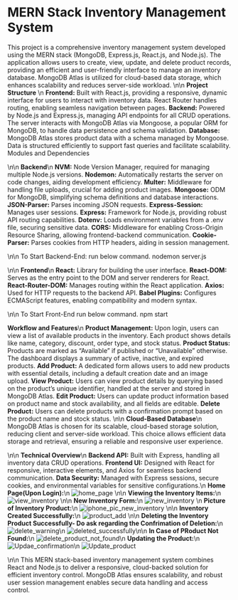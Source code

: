 # MERN Stack Inventory Management System

This project is a comprehensive inventory management system developed using the MERN stack (MongoDB, Express.js, React.js, and Node.js). The application allows users to create, view, update, and delete product records, providing an efficient and user-friendly interface to manage an inventory database. MongoDB Atlas is utilized for cloud-based data storage, which enhances scalability and reduces server-side workload.
\n\n
**Project Structure** \n
**Frontend:** Built with React.js, providing a responsive, dynamic interface for users to interact with inventory data. React Router handles routing, enabling seamless navigation between pages.
**Backend:** Powered by Node.js and Express.js, managing API endpoints for all CRUD operations. The server interacts with MongoDB Atlas via Mongoose, a popular ORM for MongoDB, to handle data persistence and schema validation.
**Database:** MongoDB Atlas stores product data with a schema managed by Mongoose. Data is structured efficiently to support fast queries and facilitate scalability.
Modules and Dependencies

\n\n
**Backend**\n
**NVM:** Node Version Manager, required for managing multiple Node.js versions.
**Nodemon:** Automatically restarts the server on code changes, aiding development efficiency.
**Multer:** Middleware for handling file uploads, crucial for adding product images.
**Mongoose:** ODM for MongoDB, simplifying schema definitions and database interactions.
**JSON-Parser:** Parses incoming JSON requests.
**Express-Session:** Manages user sessions.
**Express:** Framework for Node.js, providing robust API routing capabilities.
**Dotenv:** Loads environment variables from a .env file, securing sensitive data.
**CORS:** Middleware for enabling Cross-Origin Resource Sharing, allowing frontend-backend communication.
**Cookie-Parser:** Parses cookies from HTTP headers, aiding in session management.


\n\n
To Start Backend-End: run below command.
	nodemon server.js

\n\n
**Frontend**\n
**React:** Library for building the user interface.
**React-DOM:** Serves as the entry point to the DOM and server renderers for React.
**React-Router-DOM:** Manages routing within the React application.
**Axios:** Used for HTTP requests to the backend API.
**Babel Plugins:** Configures ECMAScript features, enabling compatibility and modern syntax.

\n\n
To Start Front-End run below command.
	npm start


**Workflow and Features**\n
**Product Management:** Upon login, users can view a list of available products in the inventory. Each product shows details like name, category, discount, order type, and stock status.
**Product Status:** Products are marked as “Available” if published or “Unavailable” otherwise. The dashboard displays a summary of active, inactive, and expired products.
**Add Product:** A dedicated form allows users to add new products with essential details, including a default creation date and an image upload.
**View Product:** Users can view product details by querying based on the product’s unique identifier, handled at the server and stored in MongoDB Atlas.
**Edit Product:** Users can update product information based on product name and stock availability, and all fields are editable.
**Delete Product:** Users can delete products with a confirmation prompt based on the product name and stock status.
\n\n
**Cloud-Based Database**\n
MongoDB Atlas is chosen for its scalable, cloud-based storage solution, reducing client and server-side workload. This choice allows efficient data storage and retrieval, ensuring a reliable and responsive user experience.


\n\n
**Technical Overview**\n
**Backend API:** Built with Express, handling all inventory data CRUD operations.
**Frontend UI:** Designed with React for responsive, interactive elements, and Axios for seamless backend communication.
**Data Security:** Managed with Express sessions, secure cookies, and environmental variables for sensitive configurations.\n
**Home Page(Upon Login):**\n
![home_page](https://github.com/user-attachments/assets/62f48370-a934-49b0-a05b-d8ac8c11666d)
\n\n
**Viewing the Inventory Items:**\n
![view_inventory](https://github.com/user-attachments/assets/83bb74fc-fa4b-496e-a896-3e5412f2015e)
\n\n
**New Inventory Form:**\n
![new_inventory](https://github.com/user-attachments/assets/5c78229a-1e30-487c-addb-38531f242e11)
\n
**Picture of Inventory Product:**\n
![iphone_pic_new_inventory](https://github.com/user-attachments/assets/2f960e0a-bd9d-47ab-b6ad-b8a3040d4bc4)
\n\n
**Inventory Created Successfully:**\n
![product_add](https://github.com/user-attachments/assets/87a96e1e-f91e-4284-ad81-ed4069fda298)
\n\n
**Deleting the Inventory Product Successfully- Do ask regarding the Confrimation of Deletion:**\n
![delete_warning](https://github.com/user-attachments/assets/2083fda4-5f51-4cf5-ab5f-02ce0a1b77d0)\n
![deleted_successfully](https://github.com/user-attachments/assets/f4c60b8b-1f33-497c-8881-c5c298625db4)\n\n
**In Case of PRoduct Not Found:**\n
![delete_product_not_found](https://github.com/user-attachments/assets/c87763bb-7c68-4bfe-9cd1-b73713f3473d)\n
**Updating the Product:**\n
![Updae_confirmation](https://github.com/user-attachments/assets/df0c2459-0031-437b-bfba-11d1b62147cb)\n
![Update_product](https://github.com/user-attachments/assets/d74e4a97-e871-4127-b385-060a7ce42218)

\n\n
This MERN stack-based inventory management system combines React and Node.js to deliver a responsive, cloud-backed solution for efficient inventory control. MongoDB Atlas ensures scalability, and robust user session management enables secure data handling and access control.




